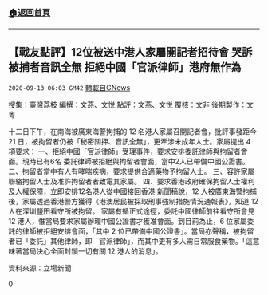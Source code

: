 ###  [:house:返回首頁](https://github.com/ourhimalayas/txt)
---

## 【戰友點評】12位被送中港人家屬開記者招待會 哭訴被捕者音訊全無 拒絕中國「官派律師」港府無作為
`2020-09-13 06:03 GM42` [轉載自GNews](https://gnews.org/zh-hant/351960/)

搜集：臺灣荔枝
編撰：文燕、文悦
點評：文燕、文悦
覆核：文非
後期製作：文粵

十二日下午，在南海被廣東海警拘捕的 12 名港人家屬召開記者會，批評事發距今 21 日，被拘留者仍被「秘密關押、音訊全無」，更牽涉未成年人士。家屬提出 4 項要求：
一、拒絕中國「官派律師」受理事件，要求安排委託律師與拘留者會面。現時已有6名 委託律師被拒絕與拘留者會面，當中2人已帶備中國公證書。
二、拘留者當中有人有哮喘疾病，要求提供合適藥物予拘留人士。
三、容許家屬聯絡拘留人士及准許拘留者者致電其家屬。
四、要求香港政府確保拘留人士權利及人權保障，立即安排12名港人從中國接回香港
新聞稿說，12 人被廣東海警拘捕後，家屬透過香港警方獲得《港澳居民被採取刑事強制措施情況通報表》，知道 12 人在深圳鹽田看守所被拘留。
家屬有循正式途徑，委託中國律師前往看守所會見 12 港人，惟當局要求家屬辦理中國公證書才獲准會面。到目前為止，6 位家屬委託的律師被拒絕安排會面，「其中 2 位已帶備中國公證書」。當局亦聲稱，被拘留者已「委託」其他律師，即「官派律師」，而其中更有多人需日常服食藥物。「這意味著當局決心全面封鎖一切有關 12 港人的消息」。



資料來源：立場新聞

0
